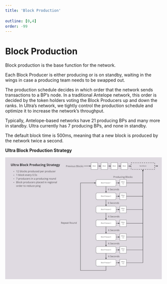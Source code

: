 ```yaml
---
title: 'Block Production'

outline: [0,4]
order: -99
---
```


# Block Production

Block production is the base function for the network. 

Each Block Producer is either producing or is on standby, waiting in the wings in case a producing team needs to be swapped out.

The production schedule decides in which order that the network sends transactions to a BP’s node. In a traditional Antelope network, this order is decided by the token holders voting the Block Producers up and down the ranks. In Ultra’s network, we tightly control the production schedule and optimize it to increase the network’s throughput.

Typically, Antelope-based networks have 21 producing BPs and many more in standby. Ultra currently has 7 producing BPs, and none in standby. 

The default block time is 500ms, meaning that a new block is produced by the network twice a second.

**Ultra Block Production Strategy**

![](/images/ultra-bp-production.jpg)